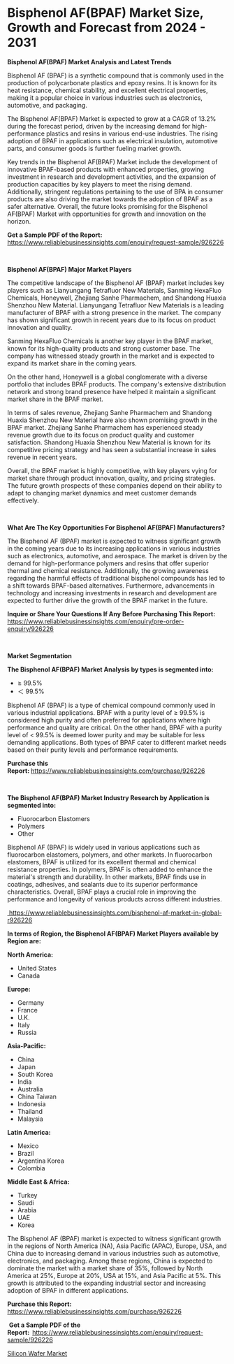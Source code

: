 <p><h1>Bisphenol AF(BPAF) Market Size, Growth and Forecast from 2024 - 2031</h1></p><p><strong>Bisphenol AF(BPAF) Market Analysis and Latest Trends</strong></p>
<p><p>Bisphenol AF (BPAF) is a synthetic compound that is commonly used in the production of polycarbonate plastics and epoxy resins. It is known for its heat resistance, chemical stability, and excellent electrical properties, making it a popular choice in various industries such as electronics, automotive, and packaging.</p><p>The Bisphenol AF(BPAF) Market is expected to grow at a CAGR of 13.2% during the forecast period, driven by the increasing demand for high-performance plastics and resins in various end-use industries. The rising adoption of BPAF in applications such as electrical insulation, automotive parts, and consumer goods is further fueling market growth.</p><p>Key trends in the Bisphenol AF(BPAF) Market include the development of innovative BPAF-based products with enhanced properties, growing investment in research and development activities, and the expansion of production capacities by key players to meet the rising demand. Additionally, stringent regulations pertaining to the use of BPA in consumer products are also driving the market towards the adoption of BPAF as a safer alternative. Overall, the future looks promising for the Bisphenol AF(BPAF) Market with opportunities for growth and innovation on the horizon.</p></p>
<p><strong>Get a Sample PDF of the Report:&nbsp;</strong> <a href="https://www.reliablebusinessinsights.com/enquiry/request-sample/926226">https://www.reliablebusinessinsights.com/enquiry/request-sample/926226</a></p>
<p>&nbsp;</p>
<p><strong>Bisphenol AF(BPAF) Major Market Players</strong></p>
<p><p>The competitive landscape of the Bisphenol AF (BPAF) market includes key players such as Lianyungang Tetrafluor New Materials, Sanming HexaFluo Chemicals, Honeywell, Zhejiang Sanhe Pharmachem, and Shandong Huaxia Shenzhou New Material. Lianyungang Tetrafluor New Materials is a leading manufacturer of BPAF with a strong presence in the market. The company has shown significant growth in recent years due to its focus on product innovation and quality.</p><p>Sanming HexaFluo Chemicals is another key player in the BPAF market, known for its high-quality products and strong customer base. The company has witnessed steady growth in the market and is expected to expand its market share in the coming years. </p><p>On the other hand, Honeywell is a global conglomerate with a diverse portfolio that includes BPAF products. The company's extensive distribution network and strong brand presence have helped it maintain a significant market share in the BPAF market.</p><p>In terms of sales revenue, Zhejiang Sanhe Pharmachem and Shandong Huaxia Shenzhou New Material have also shown promising growth in the BPAF market. Zhejiang Sanhe Pharmachem has experienced steady revenue growth due to its focus on product quality and customer satisfaction. Shandong Huaxia Shenzhou New Material is known for its competitive pricing strategy and has seen a substantial increase in sales revenue in recent years.</p><p>Overall, the BPAF market is highly competitive, with key players vying for market share through product innovation, quality, and pricing strategies. The future growth prospects of these companies depend on their ability to adapt to changing market dynamics and meet customer demands effectively.</p></p>
<p>&nbsp;</p>
<p><strong>What Are The Key Opportunities For Bisphenol AF(BPAF) Manufacturers?</strong></p>
<p><p>The Bisphenol AF (BPAF) market is expected to witness significant growth in the coming years due to its increasing applications in various industries such as electronics, automotive, and aerospace. The market is driven by the demand for high-performance polymers and resins that offer superior thermal and chemical resistance. Additionally, the growing awareness regarding the harmful effects of traditional bisphenol compounds has led to a shift towards BPAF-based alternatives. Furthermore, advancements in technology and increasing investments in research and development are expected to further drive the growth of the BPAF market in the future.</p></p>
<p><strong>Inquire or Share Your Questions If Any Before Purchasing This Report:</strong> <a href="https://www.reliablebusinessinsights.com/enquiry/pre-order-enquiry/926226">https://www.reliablebusinessinsights.com/enquiry/pre-order-enquiry/926226</a></p>
<p>&nbsp;</p>
<p><strong>Market Segmentation</strong></p>
<p><strong>The Bisphenol AF(BPAF) Market Analysis by types is segmented into:</strong></p>
<p><ul><li>≥ 99.5%</li><li>＜ 99.5%</li></ul></p>
<p><p>Bisphenol AF (BPAF) is a type of chemical compound commonly used in various industrial applications. BPAF with a purity level of ≥ 99.5% is considered high purity and often preferred for applications where high performance and quality are critical. On the other hand, BPAF with a purity level of < 99.5% is deemed lower purity and may be suitable for less demanding applications. Both types of BPAF cater to different market needs based on their purity levels and performance requirements.</p></p>
<p><strong>Purchase this Report:&nbsp;</strong><a href="https://www.reliablebusinessinsights.com/purchase/926226">https://www.reliablebusinessinsights.com/purchase/926226</a></p>
<p>&nbsp;</p>
<p><strong>The Bisphenol AF(BPAF) Market Industry Research by Application is segmented into:</strong></p>
<p><ul><li>Fluorocarbon Elastomers</li><li>Polymers</li><li>Other</li></ul></p>
<p><p>Bisphenol AF (BPAF) is widely used in various applications such as fluorocarbon elastomers, polymers, and other markets. In fluorocarbon elastomers, BPAF is utilized for its excellent thermal and chemical resistance properties. In polymers, BPAF is often added to enhance the material's strength and durability. In other markets, BPAF finds use in coatings, adhesives, and sealants due to its superior performance characteristics. Overall, BPAF plays a crucial role in improving the performance and longevity of various products across different industries.</p></p>
<p><a href="https://www.reliablebusinessinsights.com/bisphenol-af-market-in-global-r926226">&nbsp;https://www.reliablebusinessinsights.com/bisphenol-af-market-in-global-r926226</a></p>
<p><strong>In terms of Region, the Bisphenol AF(BPAF) Market Players available by Region are:</strong></p>
<p>
    <p> <strong> North America: </strong>
        <ul>
            <li>United States</li>
            <li>Canada</li>
        </ul>
        </p> 
    <p> <strong> Europe: </strong>
        <ul>
            <li>Germany</li>
            <li>France</li>
            <li>U.K.</li>
            <li>Italy</li>
            <li>Russia</li>
        </ul>
        </p> 
    <p> <strong> Asia-Pacific: </strong>
        <ul>
            <li>China</li>
            <li>Japan</li>
            <li>South Korea</li>
            <li>India</li>
            <li>Australia</li>
            <li>China Taiwan</li>
            <li>Indonesia</li>
            <li>Thailand</li>
            <li>Malaysia</li>
        </ul>
        </p> 
    <p> <strong> Latin America: </strong>
        <ul>
            <li>Mexico</li>
            <li>Brazil</li>
            <li>Argentina Korea</li>
            <li>Colombia</li>
        </ul>
        </p> 
    <p> <strong> Middle East & Africa: </strong>
        <ul>
            <li>Turkey</li>
            <li>Saudi</li>
            <li>Arabia</li>
            <li>UAE</li>
            <li>Korea</li>
        </ul>
    </p>
    </p>
<p><p>The Bisphenol AF (BPAF) market is expected to witness significant growth in the regions of North America (NA), Asia Pacific (APAC), Europe, USA, and China due to increasing demand in various industries such as automotive, electronics, and packaging. Among these regions, China is expected to dominate the market with a market share of 35%, followed by North America at 25%, Europe at 20%, USA at 15%, and Asia Pacific at 5%. This growth is attributed to the expanding industrial sector and increasing adoption of BPAF in different applications.</p></p>
<p><strong>Purchase this Report: </strong><a href="https://www.reliablebusinessinsights.com/purchase/926226">https://www.reliablebusinessinsights.com/purchase/926226</a></p>
<p>&nbsp;<strong>Get a Sample PDF of the Report:&nbsp;&nbsp;</strong><a href="https://www.reliablebusinessinsights.com/enquiry/request-sample/926226">https://www.reliablebusinessinsights.com/enquiry/request-sample/926226</a></p>
<p><strong></strong></p>
<p><p><a href="https://issuu.com/reportprime-2/docs/silicon-wafer-market-size-2030.pptx">Silicon Wafer Market</a></p></p>